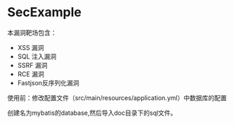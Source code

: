 # SecExample

本漏洞靶场包含：

* XSS 漏洞
* SQL 注入漏洞
* SSRF 漏洞
* RCE 漏洞
* Fastjson反序列化漏洞

使用前：修改配置文件（src/main/resources/application.yml）中数据库的配置

创建名为mybatis的database,然后导入doc目录下的sql文件。


